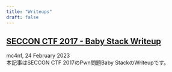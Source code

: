 ```yaml
---
title: "Writeups"
draft: false
---
```


<!-- ## [SECCON CTF 2021 - kasu_bof Writeup](../writeup/seccon_ctf_2021_kasu_bof/) -->
<!-- mc4nf, 28 February 2023   -->
<!-- 本記事はSECCON CTF 2021のPwn問題kasu_bofのWriteupです。  -->

## [SECCON CTF 2017 - Baby Stack Writeup](../writeup/seccon_ctf_2017_baby_stack/)
mc4nf, 24 February 2023  
本記事はSECCON CTF 2017のPwn問題Baby StackのWriteupです。 
